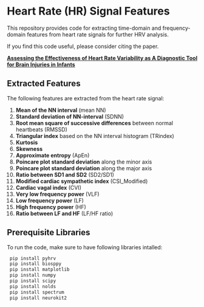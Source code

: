 # Heart Rate (HR) Signal Features

This repository provides code for extracting time-domain and frequency-domain features from heart rate signals for further HRV analysis.

If you find this code useful, please consider citing the paper.

[**Assessing the Effectiveness of Heart Rate Variability as A Diagnostic Tool for Brain Injuries in Infants**](https://ieeexplore.ieee.org/abstract/document/10782021)

## Extracted Features

The following features are extracted from the heart rate signal:

1. **Mean of the NN interval** (mean NN)
2. **Standard deviation of NN-interval** (SDNN)
3. **Root mean square of successive differences** between normal heartbeats (RMSSD)
4. **Triangular index** based on the NN interval histogram (TRindex)
5. **Kurtosis**
6. **Skewness**
7. **Approximate entropy** (ApEn)
8. **Poincare plot standard deviation** along the minor axis
9. **Poincare plot standard deviation** along the major axis
10. **Ratio between SD1 and SD2** (SD2/SD1)
11. **Modified cardiac sympathetic index** (CSI_Modified)
12. **Cardiac vagal index** (CVI)
13. **Very low frequency power** (VLF)
14. **Low frequency power** (LF)
15. **High frequency power** (HF)
16. **Ratio between LF and HF** (LF/HF ratio)

## Prerequisite Libraries

To run the code, make sure to have following libraries intalled:

```bash
 pip install pyhrv
 pip install biosppy
 pip install matplotlib
 pip install numpy
 pip install scipy
 pip install nolds
 pip install spectrum
 pip install neurokit2
